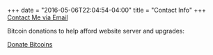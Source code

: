 +++
date = "2016-05-06T22:04:54-04:00"
title = "Contact Info"
+++
<a href="https://anautonomousagent.com/2016/04/nerdy-method-to-encode-email-address-to-avoid-spam/" target="_blank">Contact Me via Email</a>

Bitcoin donations to help afford website server and upgrades:

<a class="coinbase-button" href="https://www.coinbase.com/checkouts/877a83366d0f3e5a19731467f5e7bb70" data-code="877a83366d0f3e5a19731467f5e7bb70" data-button-style="custom_small">Donate Bitcoins</a><script src="https://www.coinbase.com/assets/button.js" type="text/javascript"></script>
